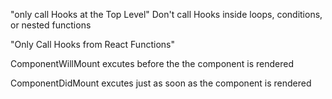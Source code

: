 "only call Hooks at the Top Level"
Don't call Hooks inside loops, conditions, or nested functions

"Only Call Hooks from React Functions"

ComponentWillMount excutes before the the component is rendered

ComponentDidMount excutes just as soon as the component is rendered
